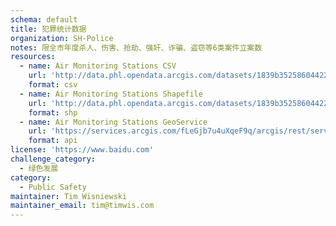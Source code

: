 ```yaml
---
schema: default
title: 犯罪统计数据
organization: SH-Police
notes: 限全市年度杀人、伤害、抢劫、强奸、诈骗、盗窃等6类案件立案数
resources:
  - name: Air Monitoring Stations CSV
    url: 'http://data.phl.opendata.arcgis.com/datasets/1839b35258604422b0b520cbb668df0d_0.csv'
    format: csv
  - name: Air Monitoring Stations Shapefile
    url: 'http://data.phl.opendata.arcgis.com/datasets/1839b35258604422b0b520cbb668df0d_0.zip'
    format: shp
  - name: Air Monitoring Stations GeoService
    url: 'https://services.arcgis.com/fLeGjb7u4uXqeF9q/arcgis/rest/services/Air_Monitoring_Stations/FeatureServer/0/query'
    format: api
license: 'https://www.baidu.com'
challenge_category: 
  - 绿色发展
category:
  - Public Safety
maintainer: Tim Wisniewski
maintainer_email: tim@timwis.com
---
```

